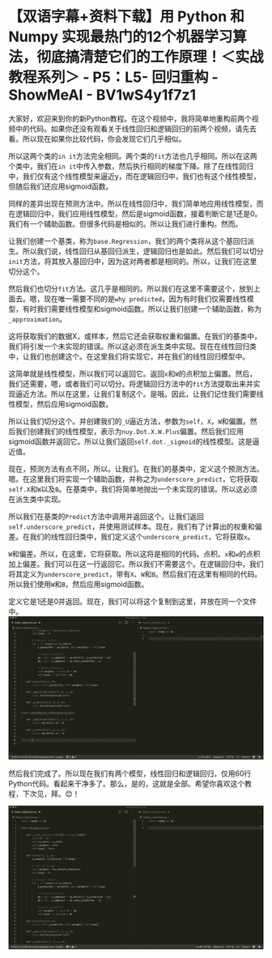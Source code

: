 # 【双语字幕+资料下载】用 Python 和 Numpy 实现最热门的12个机器学习算法，彻底搞清楚它们的工作原理！＜实战教程系列＞ - P5：L5- 回归重构 - ShowMeAI - BV1wS4y1f7z1

大家好，欢迎来到你的新Python教程。在这个视频中，我将简单地重构前两个视频中的代码。如果你还没有观看关于线性回归和逻辑回归的前两个视频，请先去看。所以现在如果你比较代码，你会发现它们几乎相似。

所以这两个类的`in it`方法完全相同。两个类的`fit`方法也几乎相同。所以在这两个类中，我们在`in it`中传入参数，然后执行相同的梯度下降。除了在线性回归中，我们仅有这个线性模型来逼近y，而在逻辑回归中，我们也有这个线性模型，但随后我们还应用sigmoid函数。

同样的差异出现在预测方法中。所以在线性回归中，我们简单地应用线性模型，而在逻辑回归中，我们应用线性模型，然后是sigmoid函数，接着判断它是1还是0。我们有一个辅助函数。但很多代码是相似的。所以让我们进行重构。然而。

让我们创建一个基类，称为`base.Regression`，我们的两个类将从这个基回归派生。所以我们说，线性回归从基回归派生，逻辑回归也是如此。然后我们可以切分`init`方法，将其放入基回归中，因为这对两者都是相同的。所以，让我们在这里切分这个。

然后我们也切分`fit`方法。这几乎是相同的。所以我们在这里不需要这个，放到上面去。嗯，现在唯一需要不同的是`why predicted`，因为有时我们仅需要线性模型，有时我们需要线性模型和sigmoid函数。所以让我们创建一个辅助函数，称为`_approximation`。

这将获取我们的数据X，或样本，然后它还会获取权重和偏置。在我们的基类中，我们将引发一个未实现的错误。所以这必须在派生类中实现。现在在线性回归类中，让我们也创建这个。在这里我们将实现它，并在我们的线性回归模型中。

这简单就是线性模型，所以我们可以返回它。返回`x`和`W`的点积加上偏置。然后，我们还需要，嗯，或者我们可以切分。将逻辑回归方法中的`fit`方法提取出来并实现逼近方法。所以在这里，让我们复制这个。是哦。因此，让我们记住我们需要线性模型，然后应用sigmoid函数。

所以让我们切分这个。并创建我们的`_U`逼近方法，参数为`self`，`X`，`W`和偏置。然后我们创建我们的线性模型，表示为`nuy.Dot.X.W.Plus`偏置。然后我们应用sigmoid函数并返回它。所以让我们返回`self.dot._sigmoid`的线性模型。这是逼近值。

现在，预测方法有点不同，所以。让我们。在我们的基类中，定义这个预测方法。嗯。在这里我们将实现一个辅助函数，并称之为`underscore_predict`，它将获取`self.X`和`W`以及`B`。在基类中，我们将简单地抛出一个未实现的错误。所以这必须在派生类中实现。

所以我们在基类的`Predict`方法中调用并返回这个。让我们返回`self.underscore_predict`，并使用测试样本。现在，我们有了计算出的权重和偏差。在我们的线性回归类中，我们定义这个`underscore_predict`，它将获取`x`。

`W`和偏差。所以，在这里，它将获取。所以这将是相同的代码。点积。`x`和`w`的点积加上偏差。我们可以在这一行返回它。所以我们不需要这个。在逻辑回归中，我们将其定义为`underscore_predict`，带有`X`、`W`和`B`。然后我们在这里有相同的代码。所以我们使用`W`和`B`，然后应用sigmoid函数。

定义它是1还是0并返回。现在，我们可以将这个复制到这里，并放在同一个文件中。![](img/8cc66a6687567bf6ad9be22465110a63_1.png)

然后我们完成了。所以现在我们有两个模型，线性回归和逻辑回归，仅用60行Python代码。看起来干净多了。那么，是的，这就是全部。希望你喜欢这个教程，下次见，拜。😊！[](img/8cc66a6687567bf6ad9be22465110a63_3.png)

![](img/8cc66a6687567bf6ad9be22465110a63_4.png)
